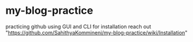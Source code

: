 # my-blog-practice
practicing github using GUI and CLI
 for installation reach out "https://github.com/SahithyaKommineni/my-blog-practice/wiki/Installation"
